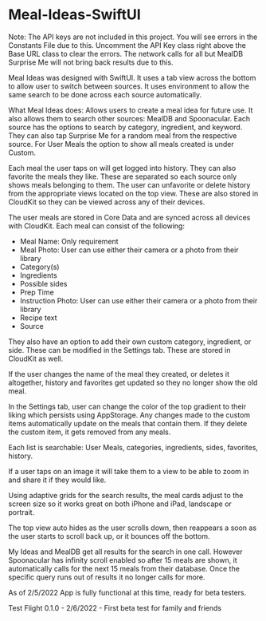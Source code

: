 # Meal-Ideas-SwiftUI


Note: The API keys are not included in this project. You will see errors in the Constants File due to this. Uncomment the API Key class right above the Base URL class to clear the errors. The network calls for all but MealDB Surprise Me will not bring back results due to this. 




Meal Ideas was designed with SwiftUI. It uses a tab view across the bottom to allow user to switch between sources. It uses environment to allow the same search to be done across each source automatically. 

What Meal Ideas does: 
Allows users to create a meal idea for future use. It also allows them to search other sources: MealDB and Spoonacular. Each source has the options to search by category, ingredient, and keyword. They can also tap Surprise Me for a random meal from the respective source.  For User Meals the option to show all meals created is under Custom. 

Each meal the user taps on will get logged into history. They can also favorite the meals they like. These are separated so each source only shows meals belonging to them. The user can unfavorite or delete history from the appropriate views located on the top view. These are also stored in CloudKit so they can be viewed across any of their devices.

The user meals are stored in Core Data and are synced across all devices with CloudKit. 
Each meal can consist of the following: 
- Meal Name: Only requirement 
- Meal Photo:  User can use either their camera or a photo from their library
- Category(s)
- Ingredients
- Possible sides
- Prep Time
- Instruction Photo: User can use either their camera or a photo from their library
- Recipe text
- Source

They also have an option to add their own custom category, ingredient, or side. These can be modified in the Settings tab. These are stored in CloudKit as well.

If the user changes the name of the meal they created, or deletes it altogether, history and favorites get updated so they no longer show the old meal. 

In the Settings tab, user can change the color of the top gradient to their liking which persists using AppStorage.  Any changes made to the custom items automatically update on the meals that contain them. If they delete the custom item, it gets removed from any meals.

Each list is searchable: User Meals, categories, ingredients, sides, favorites, history.

If a user taps on an image it will take them to a view to be able to zoom in and share it if they would like. 

Using adaptive grids for the search results, the meal cards adjust to the screen size so it works great on both iPhone and iPad, landscape or portrait. 

The top view auto hides as the user scrolls down, then reappears a soon as the user starts to scroll back up, or it bounces off the bottom. 

My Ideas and MealDB get all results for the search in one call. However Spoonacular has infinity scroll enabled so after 15 meals are shown, it automatically calls for the next 15 meals from their database. Once the specific query runs out of results it no longer calls for more. 



As of 2/5/2022 App is fully functional at this time, ready for beta testers.

Test Flight
0.1.0 - 2/6/2022 - First beta test for family and friends
